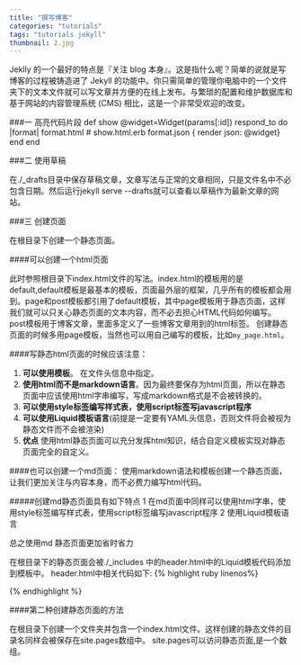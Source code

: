 ```yaml
---
title: "撰写博客"
categories: "tutorials"
tags: "tutorials jekyll"
thumbnail: 2.jpg
---
```

Jeklly 的一个最好的特点是『关注 blog 本身』。这是指什么呢？简单的说就是写博客的过程被铸造进了 Jekyll 的功能中。你只需简单的管理你电脑中的一个文件夹下的文本文件就可以写文章并方便的在线上发布。与繁琐的配置和维护数据库和基于网站的内容管理系统 (CMS) 相比，这是一个非常受欢迎的改变。
<!--more-->

###一 高亮代码片段
	def show
		@widget=Widget(params[:id])
		respond_to do |format|
		  format.html # show.html.erb
		  format.json { render json: @widget}
		end 
	end

###二 使用草稿  

在./_drafts目录中保存草稿文章，文章写法与正常的文章相同，只是文件名中不必包含日期。然后运行jekyll serve --drafts就可以查看以草稿作为最新文章的网站。

###三 创建页面

在根目录下创建一个静态页面。

####可以创建一个html页面

此时参照根目录下index.html文件的写法。index.html的模板用的是default,default模板是最基本的模板，页面最外层的框架，几乎所有的模板都会用到。page和post模板都引用了default模板，其中page模板用于静态页面，这样我们就可以只关心静态页面的文本内容，而不必去担心HTML代码如何编写。
post模板用于博客文章，里面多定义了一些博客文章用到的html标签。
创建静态页面的时候多用page模板，当然也可以用自己编写的模板，比如`my_page.html`。

####写静态html页面的时候应该注意：

1. __可以使用模板__。
在文件头信息中指定。
2. __使用html而不是markdown语言__。因为最终要保存为html页面，所以在静态页面中应该使用html字串编写，写成markdown格式是不会被转换的。
3. __可以使用style标签编写样式表，使用script标签写javascript程序__
4. __可以使用Liquid模板语言__(前提是一定要有YAML头信息，否则文件将会被视为静态文件而不会被渲染)
5. __优点__
使用html静态页面可以充分发挥html知识，结合自定义模板实现对静态页面完全的自定义。

####也可以创建一个md页面：
使用markdown语法和模板创建一个静态页面，让我们更加关注与内容本身，而不必费力编写html代码。

#####创建md静态页面具有如下特点
1 在md页面中同样可以使用html字串，使用style标签编写样式表，使用script标签编写javascript程序
2 使用Liquid模板语言

总之使用md 静态页面更加省时省力

在根目录下的静态页面会被./_includes 中的header.html中的Liquid模板代码添加到模板中。
header.html中相关代码如下:
{% highlight ruby linenos%}
 <div class="trigger">
 </div>
{% endhighlight %}

####第二种创建静态页面的方法

在根目录下创建一个文件夹并包含一个index.html文件。这样创建的静态文件的目录名同样会被保存在site.pages数组中。
site.pages可以访问静态页面,是一个数组。